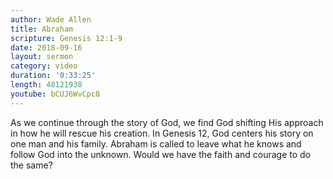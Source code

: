 ```yaml
---
author: Wade Allen
title: Abraham
scripture: Genesis 12:1-9
date: 2018-09-16
layout: sermon
category: video
duration: '0:33:25' 
length: 48121938
youtube: bCUJ6WvCpc8
---
```


As we continue through the story of God, we find God shifting His approach in how he will rescue his creation. In Genesis 12, God centers his story on one man and his family. Abraham is called to leave what he knows and follow God into the unknown. Would we have the faith and courage to do the same?
